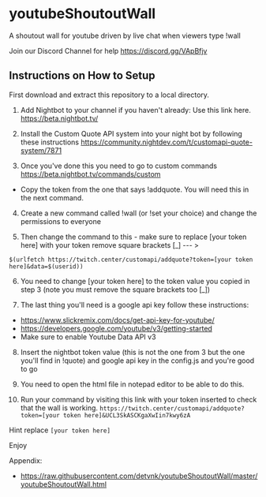 # youtubeShoutoutWall
A shoutout wall for youtube driven by live chat when viewers type !wall

Join our Discord Channel for help 
https://discord.gg/VApBfjv

## Instructions on How to Setup

First download and extract this repository to a local directory.

1. Add Nightbot to your channel if you haven't already: Use this link here.
https://beta.nightbot.tv/

2. Install the Custom Quote API system into your night bot by following these instructions
https://community.nightdev.com/t/customapi-quote-system/7871

3. Once you've done this you need to go to custom commands
https://beta.nightbot.tv/commands/custom
- Copy the token from the one that says !addquote. You will need this in the next command.

4. Create a new command called !wall (or !set your choice) and change the  permissions to everyone

5. Then change the command to this - make sure to replace [your token here] with your token remove square brackets [_]  --- >
```
$(urlfetch https://twitch.center/customapi/addquote?token=[your token here]&data=$(userid))
```

6. You need to change [your token here] to the token value you copied in step 3 (note you must remove the square brackets too [_])

7. The last thing you'll need is a google api key follow these instructions:
  - https://www.slickremix.com/docs/get-api-key-for-youtube/
  - https://developers.google.com/youtube/v3/getting-started
  - Make sure to enable Youtube Data API v3

8. Insert the nightbot token value (this is not the one from 3 but the one you'll find in !quote) and google api key in the config.js and you're good to go

9. You need to open the html file in notepad editor to be able to do this.

10. Run your command by visiting this link with your token inserted to check that the wall is working. ```https://twitch.center/customapi/addquote?token=[your token here]&UCL3SkASCKgaXwIin7kwy6zA```

Hint replace
```[your token here]```

Enjoy

Appendix:
- https://raw.githubusercontent.com/detvnk/youtubeShoutoutWall/master/youtubeShoutoutWall.html
